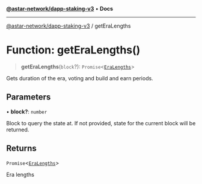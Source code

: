[**@astar-network/dapp-staking-v3**](../README.md) • **Docs**

***

[@astar-network/dapp-staking-v3](../globals.md) / getEraLengths

# Function: getEraLengths()

> **getEraLengths**(`block`?): `Promise`\<[`EraLengths`](../interfaces/EraLengths.md)\>

Gets duration of the era, voting and build and earn periods.

## Parameters

• **block?**: `number`

Block to query the state at. If not provided, state for the current block will be returned.

## Returns

`Promise`\<[`EraLengths`](../interfaces/EraLengths.md)\>

Era lengths
